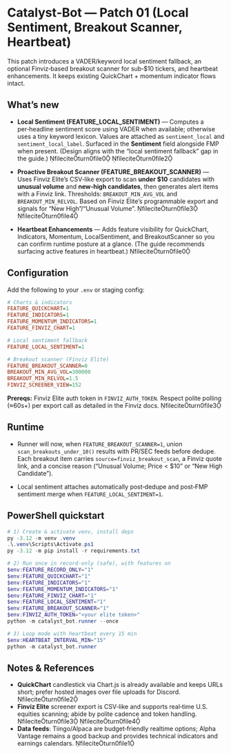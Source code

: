 # Catalyst‑Bot — Patch 01 (Local Sentiment, Breakout Scanner, Heartbeat)

This patch introduces a VADER/keyword local sentiment fallback, an optional Finviz‑based breakout scanner for sub‑$10 tickers, and heartbeat enhancements. It keeps existing QuickChart + momentum indicator flows intact.

## What’s new

- **Local Sentiment (FEATURE_LOCAL_SENTIMENT)** — Computes a per‑headline sentiment score using VADER when available; otherwise uses a tiny keyword lexicon. Values are attached as `sentiment_local` and `sentiment_local_label`. Surfaced in the **Sentiment** field alongside FMP when present.  (Design aligns with the “local sentiment fallback” gap in the guide.) fileciteturn0file0 fileciteturn0file2

- **Proactive Breakout Scanner (FEATURE_BREAKOUT_SCANNER)** — Uses Finviz Elite’s CSV‑like export to scan **under $10** candidates with **unusual volume** and **new‑high candidates**, then generates alert items with a Finviz link. Thresholds: `BREAKOUT_MIN_AVG_VOL` and `BREAKOUT_MIN_RELVOL`. Based on Finviz Elite’s programmable export and signals for “New High”/“Unusual Volume”. fileciteturn0file3 fileciteturn0file4

- **Heartbeat Enhancements** — Adds feature visibility for QuickChart, Indicators, Momentum, LocalSentiment, and BreakoutScanner so you can confirm runtime posture at a glance. (The guide recommends surfacing active features in heartbeat.) fileciteturn0file0

## Configuration

Add the following to your `.env` or staging config:

```ini
# Charts & indicators
FEATURE_QUICKCHART=1
FEATURE_INDICATORS=1
FEATURE_MOMENTUM_INDICATORS=1
FEATURE_FINVIZ_CHART=1

# Local sentiment fallback
FEATURE_LOCAL_SENTIMENT=1

# Breakout scanner (Finviz Elite)
FEATURE_BREAKOUT_SCANNER=0
BREAKOUT_MIN_AVG_VOL=300000
BREAKOUT_MIN_RELVOL=1.5
FINVIZ_SCREENER_VIEW=152
```

**Prereqs:** Finviz Elite auth token in `FINVIZ_AUTH_TOKEN`. Respect polite polling (≈60s+) per export call as detailed in the Finviz docs. fileciteturn0file3

## Runtime

- Runner will now, when `FEATURE_BREAKOUT_SCANNER=1`, union `scan_breakouts_under_10()` results with PR/SEC feeds before dedupe. Each breakout item carries `source=finviz_breakout_scan`, a Finviz quote link, and a concise reason (“Unusual Volume; Price < $10” or “New High Candidate”).

- Local sentiment attaches automatically post‑dedupe and post‑FMP sentiment merge when `FEATURE_LOCAL_SENTIMENT=1`.

## PowerShell quickstart

```powershell
# 1) Create & activate venv, install deps
py -3.12 -m venv .venv
.\.venv\Scripts\Activate.ps1
py -3.12 -m pip install -r requirements.txt

# 2) Run once in record-only (safe), with features on
$env:FEATURE_RECORD_ONLY="1"
$env:FEATURE_QUICKCHART="1"
$env:FEATURE_INDICATORS="1"
$env:FEATURE_MOMENTUM_INDICATORS="1"
$env:FEATURE_FINVIZ_CHART="1"
$env:FEATURE_LOCAL_SENTIMENT="1"
$env:FEATURE_BREAKOUT_SCANNER="1"
$env:FINVIZ_AUTH_TOKEN="<your elite token>"
python -m catalyst_bot.runner --once

# 3) Loop mode with heartbeat every 15 min
$env:HEARTBEAT_INTERVAL_MIN="15"
python -m catalyst_bot.runner
```

## Notes & References

- **QuickChart** candlestick via Chart.js is already available and keeps URLs short; prefer hosted images over file uploads for Discord. fileciteturn0file2
- **Finviz Elite** screener export is CSV‑like and supports real‑time U.S. equities scanning; abide by polite cadence and token handling. fileciteturn0file3 fileciteturn0file4
- **Data feeds**: Tiingo/Alpaca are budget‑friendly realtime options; Alpha Vantage remains a good backup and provides technical indicators and earnings calendars. fileciteturn0file1

